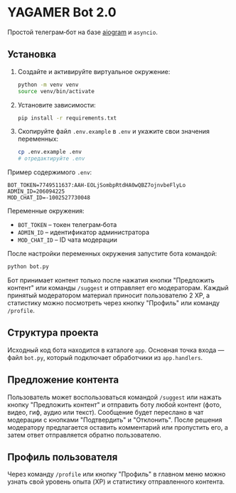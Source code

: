 # YAGAMER Bot 2.0

Простой телеграм‑бот на базе [aiogram](https://docs.aiogram.dev/) и `asyncio`.

## Установка

1. Создайте и активируйте виртуальное окружение:
   ```bash
   python -m venv venv
   source venv/bin/activate
   ```
2. Установите зависимости:
   ```bash
   pip install -r requirements.txt
   ```
3. Скопируйте файл `.env.example` в `.env` и укажите свои значения переменных:
   ```bash
   cp .env.example .env
   # отредактируйте .env
   ```

Пример содержимого `.env`:

```env
BOT_TOKEN=7749511637:AAH-EOLjSombpRtdHA0wQBZ7ojnvbeFlyLo
ADMIN_ID=206094225
MOD_CHAT_ID=-1002527730048
```

Переменные окружения:

- `BOT_TOKEN` – токен телеграм‑бота
- `ADMIN_ID` – идентификатор администратора
- `MOD_CHAT_ID` – ID чата модерации

После настройки переменных окружения запустите бота командой:
```bash
python bot.py
```

Бот принимает контент только после нажатия кнопки "Предложить контент" или команды `/suggest` и отправляет его модераторам.
Каждый принятый модератором материал приносит пользователю 2 XP, а статистику можно посмотреть через кнопку "Профиль" или команду `/profile`.

## Структура проекта

Исходный код бота находится в каталоге `app`.
Основная точка входа — файл `bot.py`, который подключает обработчики из `app.handlers`.

## Предложение контента

Пользователь может воспользоваться командой `/suggest` или нажать кнопку "Предложить контент" и отправить боту любой контент
(фото, видео, гиф, аудио или текст). Сообщение будет переслано в чат модерации с
кнопками "Подтвердить" и "Отклонить". После решения модератору предлагается
оставить комментарий или пропустить его, а затем ответ отправляется обратно
пользователю.

## Профиль пользователя

Через команду `/profile` или кнопку "Профиль" в главном меню можно узнать свой уровень опыта (XP) и статистику отправленного контента.
